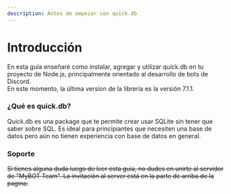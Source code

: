 ```yaml
---
description: Antes de empezar con quick.db
---
```


# Introducción

En esta guía enseñaré como instalar, agregar y utilizar quick.db en tu proyecto de Node.js, principalmente orientado al desarrollo de bots de Discord.  
En este momento, la última version de la librería es la versión 7.1.1.

### ¿Qué es quick.db?

Quick.db es una package que te permite crear usar SQLite sin tener que saber sobre SQL. Es ideal para principiantes que necesiten una base de datos pero aún no tienen experiencia con base de datos en general. 

### Soporte

~~Si tienes alguna duda luego de leer esta guia, no dudes en unirte al servidor de "MyBOT Team". La invitación al server está en la parte de arriba de la pagina.~~

